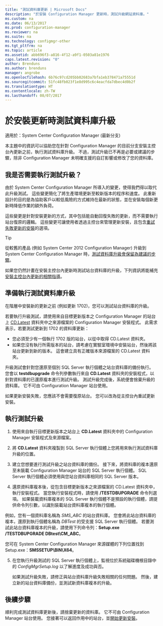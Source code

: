 ```yaml
---
title: "測試資料庫更新 | Microsoft Docs"
description: "於安裝 Configuration Manager 更新時，測試升級網站資料庫。"
ms.custom: na
ms.date: 06/13/2017
ms.prod: configuration-manager
ms.reviewer: na
ms.suite: na
ms.technology: configmgr-other
ms.tgt_pltfrm: na
ms.topic: article
ms.assetid: abb696f3-a816-4f12-a9f1-0503a81e1976
caps.latest.revision: "0"
author: Brenduns
ms.author: brenduns
manager: angrobe
ms.openlocfilehash: 6b76c97cd205bb02683a7bfa1eb378471a75551d
ms.sourcegitcommit: 51fc48fb023f1e8d995c6c4eacfda7dbec4d0b2f
ms.translationtype: HT
ms.contentlocale: zh-TW
ms.lasthandoff: 08/07/2017
---
```

# <a name="test-the-database-upgrade-when-installing-an-update"></a>於安裝更新時測試資料庫升級

適用於：System Center Configuration Manager (最新分支)

本主題中的資訊可以協助您在針對 Configuration Manager 的目前分支安裝主控台內更新之前，執行測試資料庫升級。 不過，測試升級已不再是必要或建議的步驟，除非 Configuration Manager 未明確支援的自訂影響或修改了您的資料庫。

## <a name="do-i-need-to-run-a-test-upgrade"></a>我是否需要執行測試升級？
由於 System Center Configuration Manager 所導入的變更，使得我們得以取代此升級測試。 這些變更簡化了將生產環境更新至較新版本的程序和速度。 此重新設計的目的是為協助客戶以較低風險的方式維持在最新的狀態，並在安裝每個新更新時降低作業的額外負荷。

這些變更是針對安裝更新的方式，其中包括能自動回復失敗的更新，而不需要執行站台復原的邏輯。 這些變更可讓使用者透過主控台來管理更新安裝，且包含[重試失敗更新的安裝](/sccm/core/servers/manage/install-in-console-updates#bkmk_retry)的選項。

> [!TIP]
> 從較舊的產品 (例如 System Center 2012 Configuration Manager) 升級到 System Center Configuration Manager 時，[測試資料庫升級會保留為建議的步驟](/sccm/core/servers/deploy/install/upgrade-to-configuration-manager#a-namebkmktesta-test-the-site-database-upgrade)。

如果您仍然計畫在安裝主控台內更新時測試站台資料庫的升級，下列資訊將能補充[安裝主控台內更新的相關指導](/sccm/core/servers/manage/install-in-console-updates#a-namebkmkinstalla-install-in-console-updates)。

## <a name="prepare-to-run-a-test-database-upgrade"></a>準備執行測試資料庫升級  
在階層中安裝新的更新之前 (例如更新 1702)，您可以測試站台資料庫的升級。

若要執行升級測試，請使用來自目標更新版本之 Configuration Manager 的站台上 [CD.Latest](/sccm/core/servers/manage/the-cd.latest-folder) 資料夾中之來源檔案的 Configuration Manager 安裝程式。 此需求表示，若要測試更新到 1702 的資料庫更新：
-   您必須至少有一個執行 1702 版的站台，以從中取得 CD.Latest 資料夾。
-   如果您沒有執行所需版本的站台，請考慮在實驗室環境中安裝站台，然後將該站台更新到新的版本。 這會建立具有正確版本來源檔案的 CD.Latest 資料夾。

升級測試會針對您還原至個別 SQL Server 執行個體之站台資料庫的備份執行。  您會以 **testdbupgrade** 命令列參數執行來自 **CD.Latest** 資料夾的安裝程式，以針對資料庫的已還原複本進行測試升級。 測試升級完成後，系統便會捨棄升級的資料庫。 它不可由 Configuration Manager 站台使用。

如果更新安裝失敗，您應該不會需要復原站台。 您可以改為從主控台內重試更新安裝。

##  <a name="run-the-test-upgrade"></a>執行測試升級    
1.  使用來自執行目標更新版本之站台上 **CD.Latest** 資料夾中的 Configuration Manager 安裝程式及來源檔案。  

2.  將 **CD.Latest** 資料夾複製到 SQL Server 執行個體上您將用來執行測試資料庫升級的位置。

3.  建立您想要進行測試升級之站台資料庫的備份。 接下來，將資料庫的複本還原至未裝載 Configuration Manager 站台的 SQL Server 執行個體。 SQL Server 執行個體必須使用與您站台資料庫相同的 SQL Server 版本。  

4.  還原資料庫複本後，從包含目標更新版本之來源檔案的 CD.Latest 資料夾中，執行安裝程式。 當您執行安裝程式時，請使用 **/TESTDBUPGRADE** 命令列選項。 如果裝載資料庫複本的 SQL Server 執行個體不是預設的執行個體，請提供命令列引數，以識別裝載站台資料庫複本的執行個體。   

  例如，您有一個資料庫名稱為 *SMS_ABC* 的站台資料庫。 您會將此站台資料庫的複本，還原到執行個體名稱為 *DBTest* 的受支援 SQL Server 執行個體。 若要測試此站台資料庫複本的升級，請使用下列命令列：**Setup.exe /TESTDBUPGRADE DBtest\CM_ABC**。  

  您可在 System Center Configuration Manager 來源媒體的下列位置找到 Setup.exe：**SMSSETUP\BIN\X64**。  

5.  在您執行升級測試的 SQL Server 執行個體上，監視位於系統磁碟機根目錄中的 *ConfigMgrSetup.log* 以了解進度及成功與否。  

     如果測試升級失敗，請修正與站台資料庫升級失敗相關的任何問題。 然後，建立新的站台資料庫備份，並測試新資料庫複本的升級。  



## <a name="next-steps"></a>後續步驟
順利完成測試資料庫更新後，請捨棄更新的資料庫。 它不可由 Configuration Manager 站台使用。 您接著可以返回作用中的站台，並[開始更新安裝](/sccm/core/servers/manage/install-in-console-updates)。
